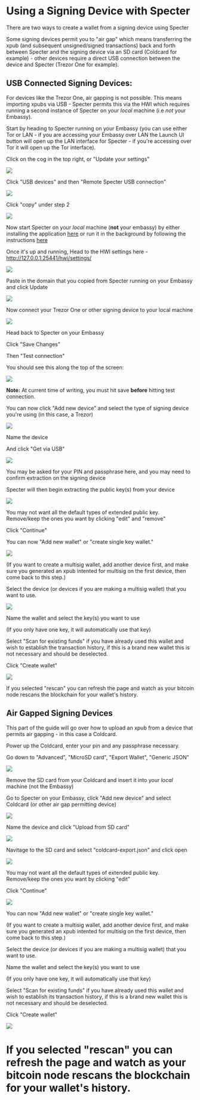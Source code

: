 # Using a Signing Device with Specter

There are two ways to create a wallet from a signing device using Specter

Some signing devices permit you to "air gap" which means transferring the xpub (and subsequent unsigned/signed transactions) back and forth between Specter and the signing device via an SD card (Coldcard for example) - other devices require a direct USB connection between the device and Specter (Trezor One for example).

## USB Connected Signing Devices:

For devices like the Trezor One, air gapping is not possible. This means importing xpubs via USB - Specter permits this via the HWI which requires running a second instance of Specter on your *local* machine (i.e *not* your Embassy).

Start by heading to Specter running on your Embassy (you can use either Tor or LAN - if you are accessing your Embassy over LAN the Launch UI button will open up the LAN interface for Specter - if you're accessing over Tor it will open up the Tor interface).

Click on the cog in the top right, or "Update your settings"

<!-- MD_PACKER_INLINE BEGIN -->

![](./assets/img-1.png)

<!-- MD_PACKER_INLINE END -->

Click "USB devices" and then "Remote Specter USB connection"

<!-- MD_PACKER_INLINE BEGIN -->

![](./assets/img-2.png)

<!-- MD_PACKER_INLINE END -->

Click "copy" under step 2

<!-- MD_PACKER_INLINE BEGIN -->

![](./assets/img-3.png)

<!-- MD_PACKER_INLINE END -->

Now start Specter on your *local* machine (**not** your embassy) by either installing the application [here](https://specter.solutions) or run it in the background by following the instructions [here](https://github.com/cryptoadvance/specter-desktop#installing-specter-from-pip)

Once it's up and running, Head to the HWI settings here - http://127.0.0.1:25441/hwi/settings/

<!-- MD_PACKER_INLINE BEGIN -->

![](./assets/img-4.png)

<!-- MD_PACKER_INLINE END -->

Paste in the domain that you copied from Specter running on your Embassy and click Update

<!-- MD_PACKER_INLINE BEGIN -->

![](./assets/img-5.png)

<!-- MD_PACKER_INLINE END -->

Now connect your Trezor One or other signing device to your local machine

<!-- MD_PACKER_INLINE BEGIN -->

![](./assets/img-6.png)

<!-- MD_PACKER_INLINE END -->

Head back to Specter on your Embassy

Click "Save Changes"

Then "Test connection"

You should see this along the top of the screen:

<!-- MD_PACKER_INLINE BEGIN -->

![](./assets/img-7.png)

<!-- MD_PACKER_INLINE END -->

**Note:** At current time of writing, you must hit save **before** hitting test connection.

You can now click "Add new device" and select the type of signing device you're using (in this case, a Trezor)

<!-- MD_PACKER_INLINE BEGIN -->

![](./assets/img-8.png)

<!-- MD_PACKER_INLINE END -->

Name the device

And click "Get via USB"

<!-- MD_PACKER_INLINE BEGIN -->

![](./assets/img-9.png)

<!-- MD_PACKER_INLINE END -->

You may be asked for your PIN and passphrase here, and you may need to confirm extraction on the signing device

Specter will then begin extracting the public key(s) from your device

<!-- MD_PACKER_INLINE BEGIN -->

![](./assets/img-10.png)

<!-- MD_PACKER_INLINE END -->

You may not want all the default types of extended public key. Remove/keep the ones you want by clicking "edit" and "remove"

Click "Continue"

You can now "Add new wallet" or "create single key wallet."

<!-- MD_PACKER_INLINE BEGIN -->

![](./assets/img-12.png)

<!-- MD_PACKER_INLINE END -->

(If you want to create a multisig wallet, add another device first, and make sure you generated an xpub intented for multisig on the first device, then come back to this step.)

Select the device (or devices if you are making a multisig wallet) that you want to use.

<!-- MD_PACKER_INLINE BEGIN -->

![](./assets/img-13.png)

<!-- MD_PACKER_INLINE END -->

Name the wallet and select the key(s) you want to use

(If you only have one key, it will automatically use that key)

Select "Scan for existing funds" if you have already used this wallet and wish to establish the transaction history, if this is a brand new wallet this is not necessary and should be deselected.

Click "Create wallet"

<!-- MD_PACKER_INLINE BEGIN --> 

![](./assets/img-11.png)

<!-- MD_PACKER_INLINE END --> 

If you selected "rescan" you can refresh the page and watch as your bitcoin node rescans the blockchain for your wallet's history.

## Air Gapped Signing Devices

This part of the guide will go over how to upload an xpub from a device that permits air gapping - in this case a Coldcard.

Power up the Coldcard, enter your pin and any passphrase necessary.

Go down to "Advanced", "MicroSD card", "Export Wallet", "Generic JSON"

<!-- MD_PACKER_INLINE BEGIN -->

![](./assets/img-14.png)

<!-- MD_PACKER_INLINE END -->

Remove the SD card from your Coldcard and insert it into your *local* machine (not the Embassy)

Go to Specter on your Embassy, click "Add new device" and select Coldcard (or other air gap permitting device)

<!-- MD_PACKER_INLINE BEGIN -->

![](./assets/img-15.png)

<!-- MD_PACKER_INLINE END -->

Name the device and click "Upload from SD card" 

<!-- MD_PACKER_INLINE BEGIN -->

![](./assets/img-16.png)

<!-- MD_PACKER_INLINE END -->

Navitage to the SD card and select "coldcard-export.json" and click open

<!-- MD_PACKER_INLINE BEGIN -->

![](./assets/img-17.png)

<!-- MD_PACKER_INLINE END -->

You may not want all the default types of extended public key. Remove/keep the ones you want by clicking "edit"

Click "Continue"

<!-- MD_PACKER_INLINE BEGIN -->

![](./assets/img-18.png)

<!-- MD_PACKER_INLINE END -->

You can now "Add new wallet" or "create single key wallet."

(If you want to create a multisig wallet, add another device first, and make sure you generated an xpub intented for multisig on the first device, then come back to this step.)

Select the device (or devices if you are making a multisig wallet) that you want to use.

Name the wallet and select the key(s) you want to use

(If you only have one key, it will automatically use that key)

Select "Scan for existing funds" if you have already used this wallet and wish to establish its transaction history, if this is a brand new wallet this is not necessary and should be deselected.

Click "Create wallet"

<!-- MD_PACKER_INLINE BEGIN -->

![](./assets/img-19.png)

<!-- MD_PACKER_INLINE END -->

If you selected "rescan" you can refresh the page and watch as your bitcoin node rescans the blockchain for your wallet's history.
=======
